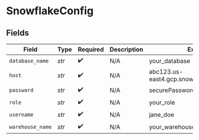 # SnowflakeConfig


## Fields

| Field                                      | Type                                       | Required                                   | Description                                | Example                                    |
| ------------------------------------------ | ------------------------------------------ | ------------------------------------------ | ------------------------------------------ | ------------------------------------------ |
| `database_name`                            | *str*                                      | :heavy_check_mark:                         | N/A                                        | your_database                              |
| `host`                                     | *str*                                      | :heavy_check_mark:                         | N/A                                        | abc123.us-east4.gcp.snowflakecomputing.com |
| `password`                                 | *str*                                      | :heavy_check_mark:                         | N/A                                        | securePassword123                          |
| `role`                                     | *str*                                      | :heavy_check_mark:                         | N/A                                        | your_role                                  |
| `username`                                 | *str*                                      | :heavy_check_mark:                         | N/A                                        | jane_doe                                   |
| `warehouse_name`                           | *str*                                      | :heavy_check_mark:                         | N/A                                        | your_warehouse                             |